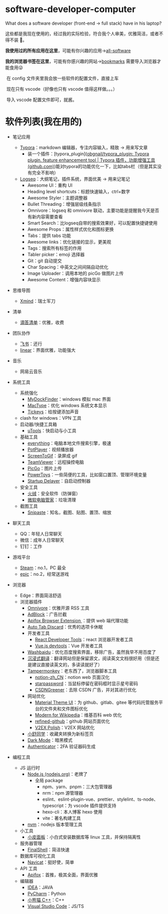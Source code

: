 # software-developer-computer

What does a software developer (front-end -> full stack) have in his laptop?

这些都是我现在使用的，经过我的实际检验，符合我个人审美，优雅简洁，或者不得不装 🤣。



**我使用过的所有应用在这里**，可能有你兴趣的应用->[all-software](docs/all-software.md)

**我的浏览器书签在这里**，可能有你感兴趣的网站->[bookmarks](docs/bookmarks.html)   需要导入浏览器才能食用😜

​	在 config 文件夹里我会放一些软件的配置文件，直接上车

​	现在只有 vscode（好像也只有 vscode 值得这样做。。。）

​        导入 vscode 配置文件即可，就酱。


# 软件列表(我在用的)

- 笔记应用

  - [Typora](https://typora.io/)：markdown 编辑器，专注内容输入，精致 -> 用来写文章
    - 装一个插件：[typora_plugin]([obgnail/typora_plugin: Typora plugin. feature enhancement tool | Typora 插件，功能增强工具 (github.com)](https://github.com/obgnail/typora_plugin))能对typora的功能优化一下，比如tabs栏（但是其实没有完全不影响）
  - [Logseq](https://logseq.com/)：大纲笔记，插件系统，界面优美 -> 用来记笔记
    - Awesome UI：重构 UI
    - Heading level shortcuts：标题快速输入，ctrl+数字
    - Awesome Styler：主题调整器
    - Bullet Threading：增强层级线条指示
    - Omnivore：logseq 和 omnivore 联动，主要功能是提醒我今天是否有新内容需要查看
    - Smart Search：比logseq自带的搜索效果好，可以配置快捷键使用
    - Awesome Props：属性样式优化和图标更换
    - Tabs：提供 tabs 功能
    - Awesome links：优化链接的显示，更美观
    - Tags：搜索所有标签的作用
    - Tabler picker：emoji 选择器
    - Git：git 自动提交
    - Char Spacing：中英文之间间隔自动优化
    - Image Uploader：调用本地的 picGo 做图片上传
    - Awesome Content：增强内容块显示

- 思维导图
  - [Xmind](https://xmind.cn/)：瑞士军刀
- 清单
  - [滴答清单](https://dida365.com)：优雅，收费
- 团队协作
  - [飞书](https://www.feishu.cn/)：还行
  - [linear](https://linear.app/open-project/team/OPE/active)：界面优雅，功能强大
- 音乐
  - 网易云音乐
- 系统工具
  - 系统强化
    - [MyDockFinder](https://www.mydockfinder.com/)：windows 模拟 mac 界面
    - [MacType](https://www.mactype.net/)：优化 windows 系统文本显示
    - [Tickeys](https://www.yingdev.com/projects/tickeys)：给按键添加声音
  - clash for windows：VPN 工具
  - 启动器/快捷工具箱
    - [uTools](https://www.u.tools/)：快启动与小工具
  - 基础工具
    - [everything](https://www.voidtools.com/zh-cn/)：电脑本地文件搜索引擎，极速
    - [PotPlayer](https://potplayer.en.softonic.com/)：视频播放器
    - [ScreenToGif](https://www.screentogif.com/)：录屏成 gif
    - [TeamViewer](https://www.teamviewer.com/apac/)：远程操控电脑
    - [PicGo](https://molunerfinn.com/PicGo/)：图片上传
    - [PowerToys](https://learn.microsoft.com/en-us/windows/powertoys/)：一些简便的工具，比如窗口置顶、管理环境变量
    - [Startup Delayer](https://www.r2.com.au/page/products/show/startup-delayer/)：自启动控制器
  - 安全工具
    - [火绒](https://www.huorong.cn/person5.html)：安全软件（防弹窗）
    - [微软电脑管家](https://pcmanager.microsoft.com/zh-cn)：垃圾清理
  - 截图工具
    - [Snipaste](https://www.snipaste.com/)：知名，截图、贴图、置顶、缩放
- 聊天工具
  - QQ：年轻人日常聊天
  - 微信：成年人日常聊天
  - 钉钉：工作
- 游戏平台
  - [Steam](https://store.steampowered.com/)：no.1，PC 最全
  - [epic](https://store.epicgames.com/en-US/)：no.2，经常送游戏
- 浏览器
  - Edge：界面简洁舒适
  - 浏览器插件
    - [Omnivore](https://omnivore.app/home)：优雅开源 RSS 工具
    - [AdBlock](https://microsoftedge.microsoft.com/addons/detail/adblock-%E2%80%94-%E6%9C%80%E4%BD%B3%E5%B9%BF%E5%91%8A%E6%8B%A6%E6%88%AA%E5%B7%A5%E5%85%B7/ndcileolkflehcjpmjnfbnaibdcgglog)：广告拦截
    - [Apifox Browser Extension ](https://microsoftedge.microsoft.com/addons/detail/apifox-browser-extension/haklpcemfcccpoeaibpbgacinnbfafbl)：提供 web 端代理功能
    - [Auto Tab Discard](https://webextension.org/listing/tab-discard.html)：优秀的选项卡休眠
    - 开发者工具
      - [React Developer Tools](https://microsoftedge.microsoft.com/addons/detail/react-developer-tools/gpphkfbcpidddadnkolkpfckpihlkkil)：react 浏览器开发者工具
      - [Vue.js devtools](https://chromewebstore.google.com/detail/vuejs-devtools/nhdogjmejiglipccpnnnanhbledajbpd)：Vue 开发者工具
    - [Washbaidu](https://microsoftedge.microsoft.com/addons/detail/washbaidu/keleecjcfmdfipfcjlfjghkdedjkpnln)：优化百度搜索界面，移除广告，虽然我早不用百度了
    - [沉浸式翻译](https://immersivetranslate.com/)：翻译网站但是保留源文，阅读英文文档很好用（但是还是建议直接读英文的，多读读就好了）
    - [Tampermonkey](https://www.tampermonkey.net/index.php?browser=chrome&locale=zh)：老东西了，浏览器脚本工具
      - [notion-zh_CN](https://github.com/reamd7/notion-zh_CN)：notion web 页面汉化
      - [starpassword](https://github.com/syhyz1990/starpassword)：当鼠标停留在密码框时显示星号密码
      - [CSDNGreener](https://github.com/adlered/CSDNGreener)：去除 CSDN 广告，并对其进行优化
    - 网站优化
      - [Material Theme UI](https://material-theme.com/)：为 github、gitlab、gitee 等代码托管服务平台的文件夹和文件图标优化
      - [Modern for Wikipedia](https://chromewebstore.google.com/detail/modern-for-wikipedia/emdkdnnopdnajipoapepbeeiemahbjcn)：维基百科 web 优化
      - [refined-github](https://github.com/refined-github/refined-github)：github 网站页面优化
      - [V2EX Polish](https://chromewebstore.google.com/detail/v2ex-polish/onnepejgdiojhiflfoemillegpgpabdm)：V2EX 网站优化
    - [小舒同学](https://xiaoshuapp.com/)：收藏夹转换为新标签页
    - [Dark Mode](https://dark-mode.net/)：暗黑模式
    - [Authenticator](https://authenticator.cc/)：2FA 验证器码生成
- 编程工具
  - JS 运行时
    - [Node.js (nodejs.org)](https://nodejs.org/en)：老牌了
      - 全局 package
        - npm、yarn、pnpm：三大包管理器
        - nrm：npm 源管理器
        - eslint、eslint-plugin-vue、prettier、stylelint、ts-node、typescript：为 vscode 插件提供支持
        - hexo-cli：本人博客 hexo 使用
        - vite：著名构建工具
    - [nvm](https://nvm.uihtm.com/)：nodejs 版本管理工具
  - 小工具
    - [小皮面板](https://www.xp.cn/)：小白式安装数据库等 linux 工具，并保持隔离性
  - 服务器管理
    - [FinalShell](https://www.finalshell.org/)：简洁快速
  - 数据库可视化工具
    - [Navicat](https://navicat.com/en/)：挺好使，简单
  - API 工具
    - [Apifox](https://apifox.com/)：首推，极其全面，界面优雅
  - 编辑器
    - [IDEA](https://www.jetbrains.com/zh-cn/idea/)：JAVA
    - [PyCharm](https://www.jetbrains.com/pycharm/)：Python
    - [小熊猫 C++](https://royqh1979.gitee.io/redpandacpp/)：C++
    - [Visual Studio Code](https://code.visualstudio.com/)：JS/TS
